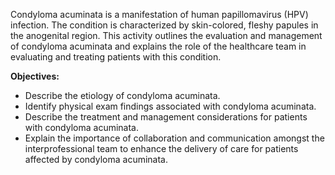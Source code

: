 Condyloma acuminata is a manifestation of human papillomavirus (HPV) infection. The condition is characterized by skin-colored, fleshy papules in the anogenital region. This activity outlines the evaluation and management of condyloma acuminata and explains the role of the healthcare team in evaluating and treating patients with this condition.

**Objectives:**
- Describe the etiology of condyloma acuminata.
- Identify physical exam findings associated with condyloma acuminata.
- Describe the treatment and management considerations for patients with condyloma acuminata.
- Explain the importance of collaboration and communication amongst the interprofessional team to enhance the delivery of care for patients affected by condyloma acuminata.